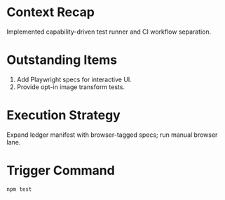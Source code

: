 # Context Recap
Implemented capability-driven test runner and CI workflow separation.

# Outstanding Items
1. Add Playwright specs for interactive UI.
2. Provide opt-in image transform tests.

# Execution Strategy
Expand ledger manifest with browser-tagged specs; run manual browser lane.

# Trigger Command
`npm test`

